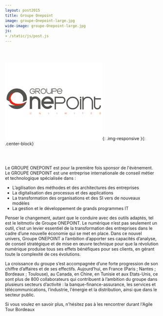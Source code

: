 ```yaml
---
layout: post2015
title: Groupe Onepoint
image: groupe-Onepoint-large.jpg
wide-image: groupe-Onepoint-large.jpg
js:
- /static/js/post.js
---
```





<br><br>

![Alt text](/static/img/blog/groupe-Onepoint.jpg){: .img-responsive }{: .center-block}

<br><br>

Le GROUPE ONEPOINT est pour la première fois sponsor de l'évènement. Le GROUPE ONEPOINT est une entreprise internationale de conseil métier et technologique spécialisée dans :


 *  L’agilisation des méthodes et des architectures des entreprises
 *  La digitalisation des processus et des applications
 *  La transformation des organisations et des SI vers de nouveaux modèles
 *  La gestion et le développement de grands programmes IT

 

Penser le changement, autant que le conduire avec des outils adaptés, tel est le leitmotiv de Groupe ONEPOINT. Le numérique n’est pas seulement un outil, c’est un levier essentiel de la transformation des entreprises dans le cadre d’une nouvelle économie qui se met en place. Dans ce nouvel univers, Groupe ONEPOINT a l’ambition d’apporter ses capacités d’analyse, de conseil stratégique et de mise en œuvre technique pour que la révolution numérique produise tous ses effets bénéfiques pour ses clients, en gérant toute la complexité de ces évolutions.

 

La croissance du groupe s’est accompagnée d’une forte progression de son chiffre d’affaires et de ses effectifs. Aujourd’hui, en France (Paris ; Nantes ; Bordeaux ; Toulouse), au Canada, en Chine, en Tunisie et aux Etats-Unis, ce sont plus de 800 collaborateurs qui contribuent à l’ambition du groupe dans plusieurs secteurs d’activité : la banque-finance-assurance, les services et télécommunications, l’industrie, l'énergie et la distribution, ainsi que dans le secteur public.

 

 
Si vous voulez en savoir plus, n'hésitez pas à les rencontrer durant l'Agile Tour Bordeaux

